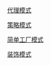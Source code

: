 [代理模式](https://github.com/itdennis/XiaoMingIsACat-Interview-Notebook/blob/master/%E8%AE%BE%E8%AE%A1%E6%A8%A1%E5%BC%8F/%E4%BB%A3%E7%90%86%E6%A8%A1%E5%BC%8F.md)

[策略模式](https://github.com/itdennis/XiaoMingIsACat-Interview-Notebook/blob/master/%E8%AE%BE%E8%AE%A1%E6%A8%A1%E5%BC%8F/%E7%AD%96%E7%95%A5%E6%A8%A1%E5%BC%8F.md)

[简单工厂模式](https://github.com/itdennis/XiaoMingIsACat-Interview-Notebook/blob/master/%E8%AE%BE%E8%AE%A1%E6%A8%A1%E5%BC%8F/%E7%AE%80%E5%8D%95%E5%B7%A5%E5%8E%82%E6%A8%A1%E5%BC%8F.md)

[装饰模式](https://github.com/itdennis/XiaoMingIsACat-Interview-Notebook/blob/master/%E8%AE%BE%E8%AE%A1%E6%A8%A1%E5%BC%8F/%E8%A3%85%E9%A5%B0%E6%A8%A1%E5%BC%8F.md)